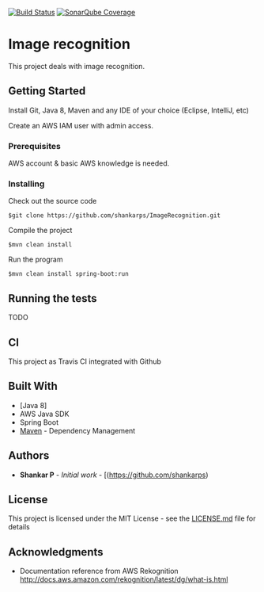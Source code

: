 [![Build Status](https://travis-ci.org/shankarps/ImageRecognition.svg?branch=master)](https://travis-ci.org/shankarps/ImageRecognition)
[![SonarQube Coverage](https://img.shields.io/sonar/http/sonarcloud.io/com.shankar.aws:ImageRecognition/coverage.svg?style=flat-square)]()

# Image recognition

This project deals with image recognition.

## Getting Started

Install Git, Java 8, Maven and any IDE of your choice (Eclipse, IntelliJ, etc)

Create an AWS IAM user with admin access.


### Prerequisites

AWS account & basic AWS knowledge is needed.


### Installing

Check out the source code

```
$git clone https://github.com/shankarps/ImageRecognition.git
```

Compile the project

```
$mvn clean install 
```
Run the program

```
$mvn clean install spring-boot:run

```

## Running the tests

TODO

## CI

This project as Travis CI integrated with Github


## Built With

* [Java 8] 
* AWS Java SDK
* Spring Boot
* [Maven](https://maven.apache.org/) - Dependency Management


## Authors

* **Shankar P** - *Initial work* - [(https://github.com/shankarps)


## License

This project is licensed under the MIT License - see the [LICENSE.md](LICENSE.md) file for details

## Acknowledgments

* Documentation reference from AWS Rekognition http://docs.aws.amazon.com/rekognition/latest/dg/what-is.html

